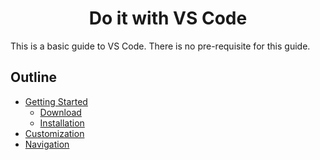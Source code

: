 <h1 align="center">Do it with VS Code</h1>

This is a basic guide to VS Code. There is no pre-requisite for this guide.

## Outline

- [Getting Started](getting-started/README.md)
  - [Download](getting-started/README.md#download)
  - [Installation](getting-started/README.md#installation)
- [Customization](customization/README.md)
- [Navigation](navigation/README.md)
